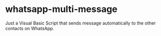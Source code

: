 # whatsapp-multi-message
Just a Visual Basic Script that sends message automatically to the other contacts on WhatsApp.

